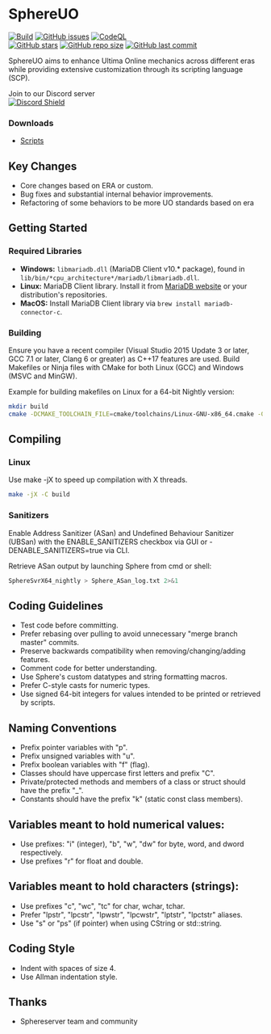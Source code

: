 # SphereUO
[![Build](https://github.com/SphereUO/Core/actions/workflows/build.yml/badge.svg)](https://github.com/SphereUO/Core/actions/workflows/build.yml)
[![GitHub issues](https://img.shields.io/github/issues/SphereUO/Core.svg)](https://github.com/SphereUO/Core/issues)
[![CodeQL](https://github.com/SphereUO/Core/actions/workflows/codeql.yml/badge.svg)](https://github.com/SphereUO/Core/actions/workflows/codeql.yml)
<br>
[![GitHub stars](https://img.shields.io/github/stars/SphereUO/Core?logo=github)](https://github.com/SphereUO/Core/stargazers)
[![GitHub repo size](https://img.shields.io/github/repo-size/SphereUO/Core.svg)](https://github.com/SphereUO/Core/)
[![GitHub last commit](https://img.shields.io/github/last-commit/SphereUO/Core.svg)](https://github.com/SphereUO/Core/)

SphereUO aims to enhance Ultima Online mechanics across different eras while providing extensive customization through its scripting language (SCP).

Join to our Discord server
<br>
[![Discord Shield](https://discordapp.com/api/guilds/354358315373035542/widget.png?style=shield)](https://discord.gg/YkwwzwJGam)

### Downloads
+ <a href="https://github.com/SphereUO/Scripts">Scripts</a>

## Key Changes
+ Core changes based on ERA or custom.
+ Bug fixes and substantial internal behavior improvements.
+ Refactoring of some behaviors to be more UO standards based on era

## Getting Started

### Required Libraries

+ **Windows:** `libmariadb.dll` (MariaDB Client v10.* package), found in `lib/bin/*cpu_architecture*/mariadb/libmariadb.dll`.
+ **Linux:** MariaDB Client library. Install it from [MariaDB website](https://mariadb.com/docs/skysql/connect/clients/mariadb-client/) or your distribution's repositories.
+ **MacOS:** Install MariaDB Client library via `brew install mariadb-connector-c`.

### Building

Ensure you have a recent compiler (Visual Studio 2015 Update 3 or later, GCC 7.1 or later, Clang 6 or greater) as C++17 features are used. Build Makefiles or Ninja files with CMake for both Linux (GCC) and Windows (MSVC and MinGW).

Example for building makefiles on Linux for a 64-bit Nightly version:

```bash
mkdir build
cmake -DCMAKE_TOOLCHAIN_FILE=cmake/toolchains/Linux-GNU-x86_64.cmake -G "Unix Makefiles" -DCMAKE_BUILD_TYPE="Nightly" -B ./build -S ./
```

## Compiling
### Linux
Use make -jX to speed up compilation with X threads.

```bash
make -jX -C build
```

### Sanitizers

Enable Address Sanitizer (ASan) and Undefined Behaviour Sanitizer (UBSan) with the ENABLE_SANITIZERS checkbox via GUI or -DENABLE_SANITIZERS=true via CLI.

Retrieve ASan output by launching Sphere from cmd or shell:

```bash
SphereSvrX64_nightly > Sphere_ASan_log.txt 2>&1
```

## Coding Guidelines
- Test code before committing.
- Prefer rebasing over pulling to avoid unnecessary "merge branch master" commits.
- Preserve backwards compatibility when removing/changing/adding features.
- Comment code for better understanding.
- Use Sphere's custom datatypes and string formatting macros.
- Prefer C-style casts for numeric types.
- Use signed 64-bit integers for values intended to be printed or retrieved by scripts.

## Naming Conventions
- Prefix pointer variables with "p".
- Prefix unsigned variables with "u".
- Prefix boolean variables with "f" (flag).
- Classes should have uppercase first letters and prefix "C".
- Private/protected methods and members of a class or struct should have the prefix "_".
- Constants should have the prefix "k" (static const class members).

## Variables meant to hold numerical values:
- Use prefixes: "i" (integer), "b", "w", "dw" for byte, word, and dword respectively.
- Use prefixes "r" for float and double.

## Variables meant to hold characters (strings):

- Use prefixes "c", "wc", "tc" for char, wchar, tchar.
- Prefer "lpstr", "lpcstr", "lpwstr", "lpcwstr", "lptstr", "lpctstr" aliases.
- Use "s" or "ps" (if pointer) when using CString or std::string.

## Coding Style
- Indent with spaces of size 4.
- Use Allman indentation style.

## Thanks
+ Sphereserver team and community
